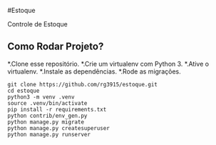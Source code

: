 #Estoque

Controle de Estoque

## Como Rodar Projeto?

*.Clone esse repositório.
*.Crie um virtualenv com Python 3.
*.Ative o virtualenv.
*.Instale as dependências.
*.Rode as migrações.

```
git clone https://github.com/rg3915/estoque.git
cd estoque
python3 -m venv .venv
source .venv/bin/activate
pip install -r requirements.txt
python contrib/env_gen.py
python manage.py migrate
python manage.py createsuperuser
python manage.py runserver
```